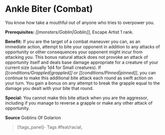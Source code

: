 ﻿---
cssclass: [feats]

---
# Ankle Biter (Combat)

You know how take a mouthful out of anyone who tries to overpower you.

**Prerequisites:** _[[monsters/Goblin|Goblin]]_, Escape Artist 1 rank.

**Benefit:** If you are the target of a combat maneuver you can, as an immediate action, attempt to bite your opponent in addition to any attacks of opportunity or other consequences your opponent might incur from attacking you. This bonus natural attack does not provoke an attack of opportunity itself and deals base damage appropriate for a creature of your current size (usually 1d4 for Small creatures). If _[[conditions/Grappled|grappled]]_ or _[[conditions/Pinned|pinned]]_, you can continue to make this additional bite attack each round as swift action on your turn. You gain a bonus on any attempt to break the grapple equal to the damage you dealt with your bite that round.

**Special:** You cannot make this bite attack when you are the aggressor, including if you manage to reverse a grapple or make any other attack of opportunity.

**Source** Goblins Of Golarion
>[!tags_panel]- Tags
> #feat/racial, 